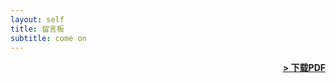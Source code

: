 ```yaml
--- 
layout: self
title: 留言板
subtitle: come on
---
```


<span style="float: right; "><a href="{{ '/assets/resume.pdf' | prepend: site.baseurl }}"><strong>> 下载PDF</strong></a> </span>